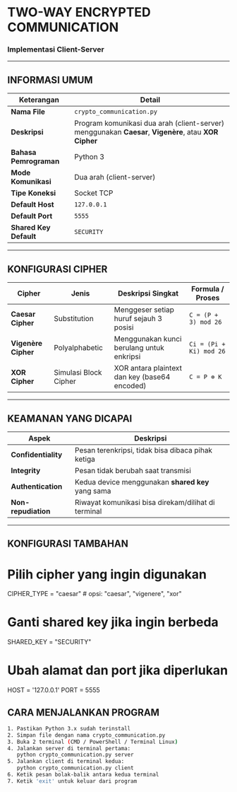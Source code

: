 #  TWO-WAY ENCRYPTED COMMUNICATION  
### Implementasi Client-Server 
---

##  INFORMASI UMUM
| Keterangan | Detail |
|-------------|---------|
| **Nama File** | `crypto_communication.py` |
| **Deskripsi** | Program komunikasi dua arah (client-server)  menggunakan **Caesar**, **Vigenère**, atau **XOR Cipher** |
| **Bahasa Pemrograman** | Python 3 |
| **Mode Komunikasi** | Dua arah (client-server) |
| **Tipe Koneksi** | Socket TCP |
| **Default Host** | `127.0.0.1` |
| **Default Port** | `5555` |
| **Shared Key Default** | `SECURITY` |
---

##  KONFIGURASI CIPHER
| Cipher | Jenis | Deskripsi Singkat | Formula / Proses |
|---------|--------|-------------------|------------------|
| **Caesar Cipher** | Substitution | Menggeser setiap huruf sejauh 3 posisi | `C = (P + 3) mod 26` |
| **Vigenère Cipher** | Polyalphabetic | Menggunakan kunci berulang untuk enkripsi | `Ci = (Pi + Ki) mod 26` |
| **XOR Cipher** | Simulasi Block Cipher | XOR antara plaintext dan key (base64 encoded) | `C = P ⊕ K` |
---

##  KEAMANAN YANG DICAPAI
| Aspek | Deskripsi |
|--------|------------|
| **Confidentiality** | Pesan terenkripsi, tidak bisa dibaca pihak ketiga |
| **Integrity** | Pesan tidak berubah saat transmisi |
| **Authentication** | Kedua device menggunakan **shared key** yang sama |
| **Non-repudiation** | Riwayat komunikasi bisa direkam/dilihat di terminal |
---

## KONFIGURASI TAMBAHAN
# Pilih cipher yang ingin digunakan
CIPHER_TYPE = "caesar"  # opsi: "caesar", "vigenere", "xor"

# Ganti shared key jika ingin berbeda
SHARED_KEY = "SECURITY"

# Ubah alamat dan port jika diperlukan
HOST = '127.0.0.1'
PORT = 5555

##  CARA MENJALANKAN PROGRAM
```bash
1. Pastikan Python 3.x sudah terinstall
2. Simpan file dengan nama crypto_communication.py
3. Buka 2 terminal (CMD / PowerShell / Terminal Linux)
4. Jalankan server di terminal pertama:
   python crypto_communication.py server
5. Jalankan client di terminal kedua:
   python crypto_communication.py client
6. Ketik pesan bolak-balik antara kedua terminal
7. Ketik 'exit' untuk keluar dari program
```
